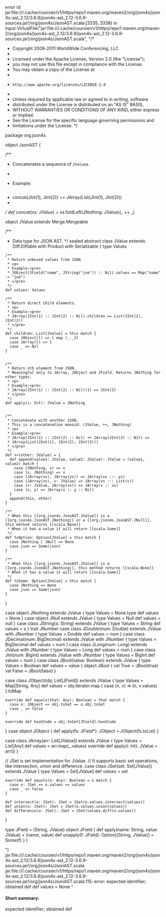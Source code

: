 error id: jar:file://<HOME>/.cache/coursier/v1/https/repo1.maven.org/maven2/org/json4s/json4s-ast_2.12/3.6.9/json4s-ast_2.12-3.6.9-sources.jar!/org/json4s/JsonAST.scala:[3335..3338) in Input.VirtualFile("jar:file://<HOME>/.cache/coursier/v1/https/repo1.maven.org/maven2/org/json4s/json4s-ast_2.12/3.6.9/json4s-ast_2.12-3.6.9-sources.jar!/org/json4s/JsonAST.scala", "/*
 * Copyright 2009-2011 WorldWide Conferencing, LLC
 *
 * Licensed under the Apache License, Version 2.0 (the "License");
 * you may not use this file except in compliance with the License.
 * You may obtain a copy of the License at
 *
 *     http://www.apache.org/licenses/LICENSE-2.0
 *
 * Unless required by applicable law or agreed to in writing, software
 * distributed under the License is distributed on an "AS IS" BASIS,
 * WITHOUT WARRANTIES OR CONDITIONS OF ANY KIND, either express or implied.
 * See the License for the specific language governing permissions and
 * limitations under the License.
 */

package org.json4s

object JsonAST {

  /**
   * Concatenates a sequence of <code>JValue</code>s.
   * <p>
   * Example:<pre>
   * concat(JInt(1), JInt(2)) == JArray(List(JInt(1), JInt(2)))
   * </pre>
   */
  def concat(xs: JValue*) = xs.foldLeft(JNothing: JValue)(_ ++ _)

  object JValue extends Merge.Mergeable

  /**
   * Data type for JSON AST.
   */
  sealed abstract class JValue extends Diff.Diffable with Product with Serializable {
    type Values


    /**
     * Return unboxed values from JSON
     * <p>
     * Example:<pre>
     * JObject(JField("name", JString("joe")) :: Nil).values == Map("name" -> "joe")
     * </pre>
     */
    def values: Values

    /**
     * Return direct child elements.
     * <p>
     * Example:<pre>
     * JArray(JInt(1) :: JInt(2) :: Nil).children == List(JInt(1), JInt(2))
     * </pre>
     */
    def children: List[JValue] = this match {
      case JObject(l) => l map (_._2)
      case JArray(l) => l
      case _ => Nil
    }


    /**
     * Return nth element from JSON.
     * Meaningful only to JArray, JObject and JField. Returns JNothing for other types.
     * <p>
     * Example:<pre>
     * JArray(JInt(1) :: JInt(2) :: Nil)(1) == JInt(2)
     * </pre>
     */
    def apply(i: Int): JValue = JNothing


    /**
     * Concatenate with another JSON.
     * This is a concatenation monoid: (JValue, ++, JNothing)
     * <p>
     * Example:<pre>
     * JArray(JInt(1) :: JInt(2) :: Nil) ++ JArray(JInt(3) :: Nil) ==
     * JArray(List(JInt(1), JInt(2), JInt(3)))
     * </pre>
     */
    def ++(other: JValue) = {
      def append(value1: JValue, value2: JValue): JValue = (value1, value2) match {
        case (JNothing, x) => x
        case (x, JNothing) => x
        case (JArray(xs), JArray(ys)) => JArray(xs ::: ys)
        case (JArray(xs), v: JValue) => JArray(xs ::: List(v))
        case (v: JValue, JArray(xs)) => JArray(v :: xs)
        case (x, y) => JArray(x :: y :: Nil)
      }
      append(this, other)
    }

    /**
     * When this [[org.json4s.JsonAST.JValue]] is a [[org.json4s.JsonAST.JNothing]] or a [[org.json4s.JsonAST.JNull]], this method returns [[scala.None]]
     * When it has a value it will return [[scala.Some]]
     */
    def toOption: Option[JValue] = this match {
      case JNothing | JNull => None
      case json => Some(json)
    }

    /**
     * When this [[org.json4s.JsonAST.JValue]] is a [[org.json4s.JsonAST.JNothing]], this method returns [[scala.None]]
     * When it has a value it will return [[scala.Some]]
     */
    def toSome: Option[JValue] = this match {
      case JNothing => None
      case json => Some(json)
    }
  }

  case object JNothing extends JValue {
    type Values = None.type
    def values = None
  }
  case object JNull extends JValue {
    type Values = Null
    def values = null
  }
  case class JString(s: String) extends JValue {
    type Values = String
    def values = s
  }
  trait JNumber
  case class JDouble(num: Double) extends JValue with JNumber {
    type Values = Double
    def values = num
  }
  case class JDecimal(num: BigDecimal) extends JValue with JNumber {
    type Values = BigDecimal
    def values = num
  }
  case class JLong(num: Long) extends JValue with JNumber {
    type Values = Long
    def values = num
  }
  case class JInt(num: BigInt) extends JValue with JNumber {
    type Values = BigInt
    def values = num
  }
  case class JBool(value: Boolean) extends JValue {
    type Values = Boolean
    def values = value
  }
  object JBool {
    val True = JBool(true)
    val False = JBool(false)
  }

  case class JObject(obj: List[JField]) extends JValue {
    type Values = Map[String, Any]
    def values = obj.iterator.map { case (n, v) => (n, v.values) }.toMap

    override def equals(that: Any): Boolean = that match {
      case o: JObject => obj.toSet == o.obj.toSet
      case _ => false
    }

    override def hashCode = obj.toSet[JField].hashCode
  }
  case object JObject {
    def apply(fs: JField*): JObject = JObject(fs.toList)
  }

  case class JArray(arr: List[JValue]) extends JValue {
    type Values = List[Any]
    def values = arr.map(_.values)
    override def apply(i: Int): JValue = arr(i)
  }

  // JSet is set implementation for JValue.
  // It supports basic set operations, like intersection, union and difference.
  case class JSet(set: Set[JValue]) extends JValue {
    type Values = Set[JValue]
    def values = set

    override def equals(o: Any): Boolean = o match {
      case o: JSet => o.values == values
      case _ => false
    }

    def intersect(o: JSet): JSet = JSet(o.values.intersect(values))
    def union(o: JSet): JSet = JSet(o.values.union(values))
    def difference(o: JSet): JSet = JSet(values.diff(o.values))

  }

  type JField = (String, JValue)
  object JField {
    def apply(name: String, value: JValue) = (name, value)
    def unapply(f: JField): Option[(String, JValue)] = Some(f)
  }
}

")
jar:file://<HOME>/.cache/coursier/v1/https/repo1.maven.org/maven2/org/json4s/json4s-ast_2.12/3.6.9/json4s-ast_2.12-3.6.9-sources.jar!/org/json4s/JsonAST.scala
jar:file://<HOME>/.cache/coursier/v1/https/repo1.maven.org/maven2/org/json4s/json4s-ast_2.12/3.6.9/json4s-ast_2.12-3.6.9-sources.jar!/org/json4s/JsonAST.scala:115: error: expected identifier; obtained def
    def values = None
    ^
#### Short summary: 

expected identifier; obtained def